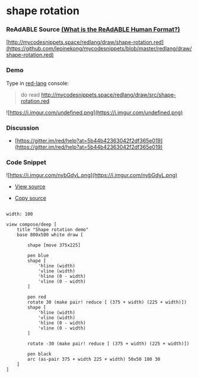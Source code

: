
# shape rotation


### ReAdABLE Source [(What is the ReAdABLE Human Format?)](http://readablehumanformat.com)

[http://mycodesnippets.space/redlang/draw/shape-rotation.red](https://github.com/lepinekong/mycodesnippets/blob/master/redlang/draw/shape-rotation.red)


### Demo

Type in [red-lang](https://www.red-lang.org/p/download.html) console: 
>do read http://mycodesnippets.space/redlang/draw/src/shape-rotation.red

![https://i.imgur.com/undefined.png](https://i.imgur.com/undefined.png)
                    

### Discussion

- [https://gitter.im/red/help?at=5b44b42363042f2df365e019](https://gitter.im/red/help?at=5b44b42363042f2df365e019)
                        

### Code Snippet

![https://i.imgur.com/nybGdyL.png](https://i.imgur.com/nybGdyL.png)
                    
- [View source](https://github.com/lepinekong/mycodesnippets/blob/master/redlang/draw/src/shape-rotation.red)
                        
- [Copy source](https://raw.githubusercontent.com/lepinekong/mycodesnippets/master/redlang/draw/src/shape-rotation.red)
                        


```red

width: 100

view compose/deep [
    title "Shape rotation demo"
    base 800x500 white draw [

        shape [move 375x225]

        pen blue
        shape [
            'hline (width)
            'vline (width)
            'hline (0 - width)
            'vline (0 - width)
        ]        

        pen red
        rotate 30 (make pair! reduce [ (375 + width) (225 + width)])
        shape [
            'hline (width)
            'vline (width)
            'hline (0 - width)
            'vline (0 - width)
        ]

        rotate -30 (make pair! reduce [ (375 + width) (225 + width)])

        pen black
        arc (as-pair 375 + width 225 + width) 50x50 180 30
    ]
]


        
```


